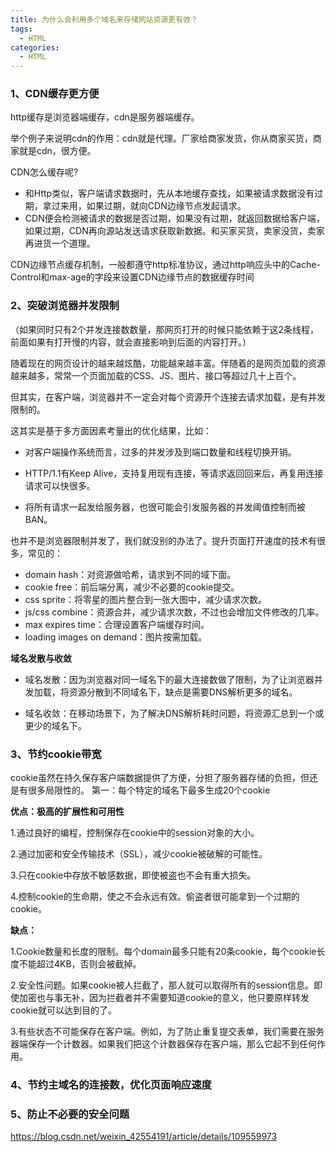 ```yaml
---
title: 为什么会利用多个域名来存储网站资源更有效？
tags:
  - HTML
categories:
  - HTML
---
```


### 1、CDN缓存更方便

http缓存是浏览器端缓存，cdn是服务器端缓存。

举个例子来说明cdn的作用：cdn就是代理。厂家给商家发货，你从商家买货，商家就是cdn，很方便。

CDN怎么缓存呢?

+ 和Http类似，客户端请求数据时，先从本地缓存查找，如果被请求数据没有过期，拿过来用，如果过期，就向CDN边缘节点发起请求。
+ CDN便会检测被请求的数据是否过期，如果没有过期，就返回数据给客户端，如果过期，CDN再向源站发送请求获取新数据。和买家买货，卖家没货，卖家再进货一个道理。



CDN边缘节点缓存机制，一般都遵守http标准协议，通过http响应头中的Cache-Control和max-age的字段来设置CDN边缘节点的数据缓存时间




### 2、突破浏览器并发限制

（如果同时只有2个并发连接数数量，那网页打开的时候只能依赖于这2条线程，前面如果有打开慢的内容，就会直接影响到后面的内容打开。）



随着现在的网页设计的越来越炫酷，功能越来越丰富。伴随着的是网页加载的资源越来越多，常常一个页面加载的CSS、JS、图片、接口等超过几十上百个。

但其实，在客户端，浏览器并不一定会对每个资源开个连接去请求加载，是有并发限制的。

这其实是基于多方面因素考量出的优化结果，比如：

+ 对客户端操作系统而言，过多的并发涉及到端口数量和线程切换开销。

+ HTTP/1.1有Keep Alive，支持复用现有连接，等请求返回回来后，再复用连接请求可以快很多。

+ 将所有请求一起发给服务器，也很可能会引发服务器的并发阈值控制而被BAN。

  

也并不是浏览器限制并发了，我们就没别的办法了。提升页面打开速度的技术有很多，常见的：

+ domain hash：对资源做哈希，请求到不同的域下面。
+ cookie free：前后端分离，减少不必要的cookie提交。
+ css sprite：将零星的图片整合到一张大图中，减少请求次数。
+ js/css combine：资源合并，减少请求次数，不过也会增加文件修改的几率。
+ max expires time：合理设置客户端缓存时间。
+ loading images on demand：图片按需加载。



**域名发散与收敛**

+ 域名发散：因为浏览器对同一域名下的最大连接数做了限制，为了让浏览器并发加载，将资源分散到不同域名下，缺点是需要DNS解析更多的域名。

+ 域名收敛：在移动场景下，为了解决DNS解析耗时问题，将资源汇总到一个或更少的域名下。
  





### 3、节约cookie带宽

cookie虽然在持久保存客户端数据提供了方便，分担了服务器存储的负担，但还是有很多局限性的。
第一：每个特定的域名下最多生成20个cookie

**优点：极高的扩展性和可用性**

1.通过良好的编程，控制保存在cookie中的session对象的大小。

2.通过加密和安全传输技术（SSL），减少cookie被破解的可能性。

3.只在cookie中存放不敏感数据，即使被盗也不会有重大损失。

4.控制cookie的生命期，使之不会永远有效。偷盗者很可能拿到一个过期的cookie。

**缺点：**

1.Cookie数量和长度的限制。每个domain最多只能有20条cookie，每个cookie长度不能超过4KB，否则会被截掉。

2.安全性问题。如果cookie被人拦截了，那人就可以取得所有的session信息。即使加密也与事无补，因为拦截者并不需要知道cookie的意义，他只要原样转发cookie就可以达到目的了。

3.有些状态不可能保存在客户端。例如，为了防止重复提交表单，我们需要在服务器端保存一个计数器。如果我们把这个计数器保存在客户端，那么它起不到任何作用。

### 4、节约主域名的连接数，优化页面响应速度

### 5、防止不必要的安全问题

 

https://blog.csdn.net/weixin_42554191/article/details/109559973